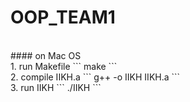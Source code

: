# OOP_TEAM1
<br>
#### on Mac OS
<br>
1. run Makefile
```
make
```
<br>
2. compile IIKH.a
```
g++ -o IIKH IIKH.a
```
<br>
3. run IIKH
```
./IIKH
```
